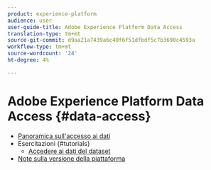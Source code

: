 ```yaml
---
product: experience-platform
audience: user
user-guide-title: Adobe Experience Platform Data Access
translation-type: tm+mt
source-git-commit: d9aa21a7439a6c40f6f51dfbdf5c7b3690c4593a
workflow-type: tm+mt
source-wordcount: '24'
ht-degree: 4%

---
```



# Adobe Experience Platform Data Access {#data-access}

- [Panoramica sull&#39;accesso ai dati](home.md)
- Esercitazioni {#tutorials}
   - [Accedere ai dati del dataset](tutorials/dataset-data.md)
- [Note sulla versione della piattaforma](https://www.adobe.com/go/platform-release-notes-en)